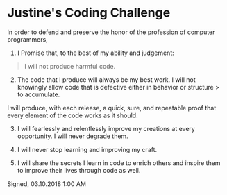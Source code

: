 # Justine's Coding Challenge
 
In order to defend and preserve the honor of the profession of computer programmers,

1. I Promise that, to the best of my ability and judgement:
> I will not produce harmful code.

2. The code that I produce will always be my best work. I will not knowingly allow code that is defective either in behavior or structure > to accumulate.

I will produce, with each release, a quick, sure, and repeatable proof that every element of the code works as it should.

3. I will fearlessly and relentlessly improve my creations at every opportunity. I will never degrade them.

4. I will never stop learning and improving my craft.

5. I will share the secrets I learn in code to enrich others and inspire them to improve their lives through code as well.

Signed,
03.10.2018 
1:00 AM

